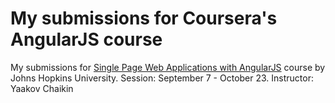 My submissions for Coursera's AngularJS course
==============================================

My submissions for [Single Page Web Applications with AngularJS](https://www.coursera.org/learn/single-page-web-apps-with-angularjs/home/welcome) course
by Johns Hopkins University. Session: September 7 - October 23. Instructor: Yaakov Chaikin
